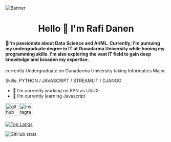 ![Banner](https://i.imgur.com/elwn4bK.gif)


<h1 align="center">Hello 🎉 I'm Rafi Danen</h1>
<h4 align="left">🌟I'm passionate about Data Science and AI/ML. Currently, I'm pursuing my undergraduate degree in IT at Gunadarma University while honing my programming skills. I'm also exploring the vast IT field to gain deep knowledge and broaden my expertise.</h4>

currently Undergraduate on Gunadarma University taking Informatics Major.

Skills: PYTHON / JAVASCRIPT / STREAMLIT / DJANGO

- 🔭 I’m currently working on RPN as UI/UX 
- 🌱 I’m currently learning Javascript 


[<img src='https://cdn.jsdelivr.net/npm/simple-icons@3.0.1/icons/github.svg' alt='github' height='40'>](https://github.com/introvald)  [<img src='https://cdn.jsdelivr.net/npm/simple-icons@3.0.1/icons/instagram.svg' alt='instagram' height='40'>](https://www.instagram.com/rafi_danen/)  

[![Top Langs](https://github-readme-stats.vercel.app/api/top-langs/?username=introvald)](https://github.com/anuraghazra/github-readme-stats)

![GitHub stats](https://github-readme-stats.vercel.app/api?username=introvald&show_icons=true)  

